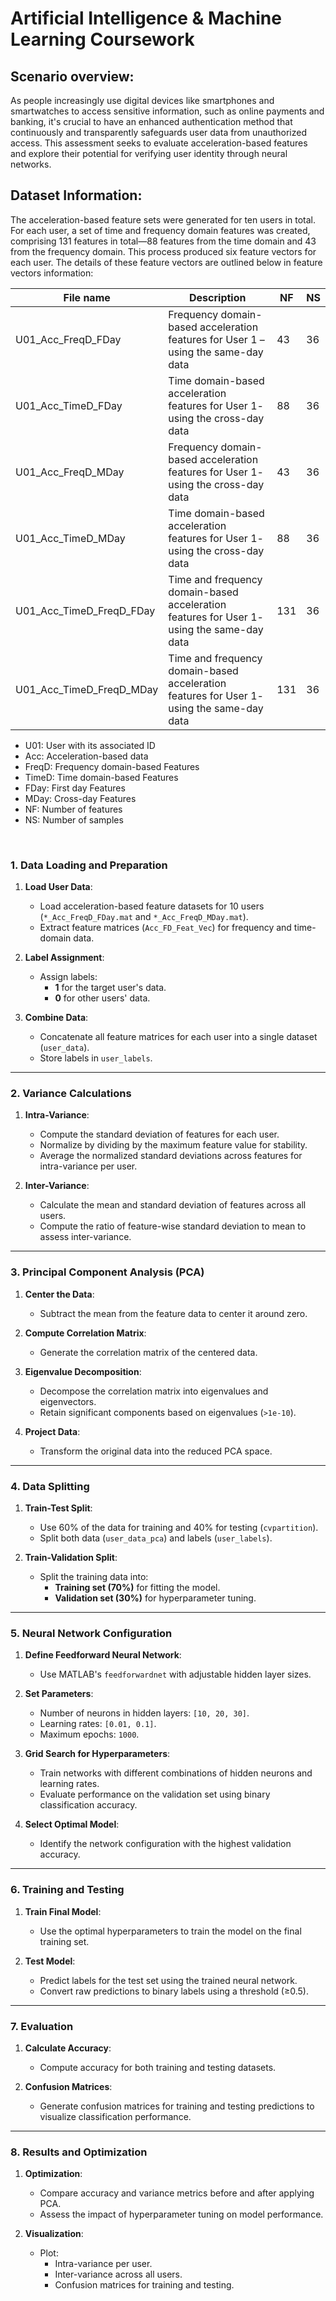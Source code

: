 # Artificial Intelligence & Machine Learning Coursework

## Scenario overview: 

As people increasingly use digital devices like smartphones and smartwatches to access sensitive information, such as online payments and banking, it's crucial to have an enhanced authentication method that continuously and transparently safeguards user data from unauthorized access. This assessment seeks to evaluate acceleration-based features and explore their potential for verifying user identity through neural networks.

## Dataset Information: 

The acceleration-based feature sets were generated for ten users in total. For each user, a set of time and frequency domain features was created, comprising 131 features in total—88 features from the time domain and 43 from the frequency domain. This process produced six feature vectors for each user. The 
details of these feature vectors are outlined below in  feature vectors information: 


|  File name                 |     Description                                                                                |   NF    |   NS   |
|  ------------------------- |    -----------------------------------------------------------------------------------------   |  -----  |  ----  |
|  U01_Acc_FreqD_FDay        |    Frequency domain-based acceleration features for User 1 – using the same-day data           |   43    |   36   |
|  U01_Acc_TimeD_FDay        |    Time domain-based acceleration features for User 1- using the cross-day data                |   88    |   36   |    
|  U01_Acc_FreqD_MDay        |    Frequency domain-based acceleration features for User 1- using the cross-day data           |   43    |   36   |
|  U01_Acc_TimeD_MDay        |    Time domain-based acceleration features for User 1- using the cross-day data                |   88    |   36   |
|  U01_Acc_TimeD_FreqD_FDay  |    Time and frequency domain-based acceleration features for User 1- using the same-day data   |   131   |   36   |
|  U01_Acc_TimeD_FreqD_MDay  |    Time and frequency domain-based acceleration features for User 1- using the same-day data   |   131   |   36   |

- U01: User with its associated ID 
- Acc: Acceleration-based data 
- FreqD: Frequency domain-based Features   
- TimeD: Time domain-based Features
- FDay: First day Features
- MDay: Cross-day Features 
- NF: Number of features 
- NS: Number of samples

<br>

### **1. Data Loading and Preparation**
1. **Load User Data**:
   - Load acceleration-based feature datasets for 10 users (`*_Acc_FreqD_FDay.mat` and `*_Acc_FreqD_MDay.mat`).
   - Extract feature matrices (`Acc_FD_Feat_Vec`) for frequency and time-domain data.

2. **Label Assignment**:
   - Assign labels:
     - **1** for the target user's data.
     - **0** for other users' data.

3. **Combine Data**:
   - Concatenate all feature matrices for each user into a single dataset (`user_data`).
   - Store labels in `user_labels`.

---

### **2. Variance Calculations**
1. **Intra-Variance**:
   - Compute the standard deviation of features for each user.
   - Normalize by dividing by the maximum feature value for stability.
   - Average the normalized standard deviations across features for intra-variance per user.

2. **Inter-Variance**:
   - Calculate the mean and standard deviation of features across all users.
   - Compute the ratio of feature-wise standard deviation to mean to assess inter-variance.

---

### **3. Principal Component Analysis (PCA)**
1. **Center the Data**:
   - Subtract the mean from the feature data to center it around zero.

2. **Compute Correlation Matrix**:
   - Generate the correlation matrix of the centered data.

3. **Eigenvalue Decomposition**:
   - Decompose the correlation matrix into eigenvalues and eigenvectors.
   - Retain significant components based on eigenvalues (`>1e-10`).

4. **Project Data**:
   - Transform the original data into the reduced PCA space.

---

### **4. Data Splitting**
1. **Train-Test Split**:
   - Use 60% of the data for training and 40% for testing (`cvpartition`).
   - Split both data (`user_data_pca`) and labels (`user_labels`).

2. **Train-Validation Split**:
   - Split the training data into:
     - **Training set (70%)** for fitting the model.
     - **Validation set (30%)** for hyperparameter tuning.

---

### **5. Neural Network Configuration**
1. **Define Feedforward Neural Network**:
   - Use MATLAB's `feedforwardnet` with adjustable hidden layer sizes.

2. **Set Parameters**:
   - Number of neurons in hidden layers: `[10, 20, 30]`.
   - Learning rates: `[0.01, 0.1]`.
   - Maximum epochs: `1000`.

3. **Grid Search for Hyperparameters**:
   - Train networks with different combinations of hidden neurons and learning rates.
   - Evaluate performance on the validation set using binary classification accuracy.

4. **Select Optimal Model**:
   - Identify the network configuration with the highest validation accuracy.

---

### **6. Training and Testing**
1. **Train Final Model**:
   - Use the optimal hyperparameters to train the model on the final training set.

2. **Test Model**:
   - Predict labels for the test set using the trained neural network.
   - Convert raw predictions to binary labels using a threshold (≥0.5).

---

### **7. Evaluation**
1. **Calculate Accuracy**:
   - Compute accuracy for both training and testing datasets.

2. **Confusion Matrices**:
   - Generate confusion matrices for training and testing predictions to visualize classification performance.

---

### **8. Results and Optimization**
1. **Optimization**:
   - Compare accuracy and variance metrics before and after applying PCA.
   - Assess the impact of hyperparameter tuning on model performance.

2. **Visualization**:
   - Plot:
     - Intra-variance per user.
     - Inter-variance across all users.
     - Confusion matrices for training and testing.
